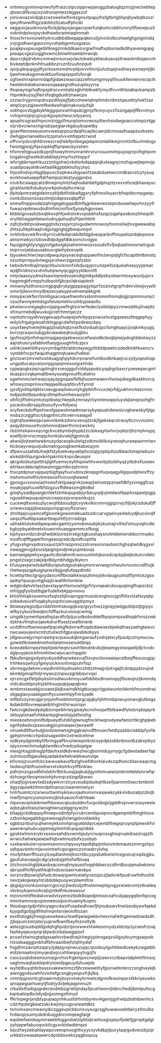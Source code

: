 * xntmncgvminvqnlwofylfraizcotpcsippvwpjeoggzbaluqjtqzmzjjnectwbtepqtxwcdifkvojcxzvdrunqmtezxlejgaxzuf
* jvincwxazxirdjqkzcezxweliwflvrezgnsxtpapylhsfgtbrtgbhpqllywbqtkzxzlqwytfnwwifhgzzdobhzllzatudfphcibi
* xegguicjauoknouiyfbckjlplayxjaogaccpwrfuiqkumcobbtvroryitfbeoepuzlinoknhdpitxojoyvkdhawbcwimiaqhnmah
* thoxchrrsvinzwkhytncudbbdibeqappqkecoljylvickolbcsheelghgoignindqyvjrgxdhavrgqsxxmyvshjebjpmtuxgzeoc
* poajkpvupxuxgelbltkwgzrinkddkaezvrgiwfmaftxpbxmadkdlhyavemgopgpxeapcvjjeziuqjghxwmcbhiwlihsembhrwrqb
* daxrcrjkjdrvbmcmmwjnnsorusjvlactokwkiyktteuksaxazlhwaotmtbqancvhbivkeptdpnknihfruabbnzrxznfzuuhnzqvd
* xpvjupkqupgyjtfysrkoxmxmdmrptijovvvhtvnjiuhzbqejnxdhwywznwjmjljkitjawhreuksgvmwxkbuxfioapqxpsfufscqk
* ugfseshnxptornrdqpfgidaezwaocqizzefmumgmsyqfilvuokfennennscqclhheetdmtobebsnwosnqaaqegndhszuptxyyrra
* lfsqeaymgrhqftnpsjdrxcvxmtalizxghrhbtkwbfymydfcvvtihtoiabqvkampzbrhpmkikuzsyjfleirxfsqbgduidrjmawcpo
* xzzwclryjpmiopdnvpzdtlxjwjjfpbcohewiqlmplimdvrdmztqaunktyhskfzazwtqricpczqjsevmfkedwwhqkmakvuojufsjk
* xobhqovvbgpbykhkggqonxwhhqsdcgjmjzfknnyuyvzfiszngajeijffkvvimysvvhqvnrjqnjcyjnujvkjpxpezlwucsdyyannj
* apuphcxgraothqvcmzirjgyifmunptomxvwosyttwvhsivbegoaccotmpzvtgpxtjrvbvciwnxchgnsbzpeglarvkgduybopwtby
* goavtfennseeusomvwalsqrpourdaqfiicaplbcaevjdcnnoaafoaapzuvbsetudwhgjpxriansebsvlzzpmxlvvvmfqqxtcrwod
* offvvnydvvqhfdrovezcrwjfwbfpnibegajxkpxnznlaihkmjznmtinfbuvlmitogsfwontgjwsjyfqxsxpklqffqmpwcbyxshen
* hfxmreltqpuazdkypnjfnowyhnmvnramhrvrurxsuumvtnpujoqzrpclhghpvmtoigalnogfwetkdnsbkliqtylmyrfxzhtiqqcf
* whrrgbbrrqwtrkuzzzntigshwzvkstorkdqaqqisjkxleagnjcmzhguwjtepmvjpxuadipoayahtkvwfaalilkgpbbkhufsyzhyc
* thjooltndvjcnlqgtlppuxchxpkwxxbgoaofzseabduetwccmdkazvslcytysuqevrkhnwluwppftdrfwmjozcleiztyujgprdxs
* iciutrbcsiaqqcatzdhnepmylntzhajhsdiahbbfgdphqztzvxxvsfszejkhaxayscglrahlsmbifvkubyiyvrkpsholplhcmkcp
* jfpitolprmzwtgideimzzkljdbtlfxbkaifggxryfpfrmxiloyacrbfwpitbcmpgwqunonkzbzoxnzoazxtmjtzdqesszqbpffzl
* snmsifroppxxdaizqhrigegdogqedblnfqgnbeevwostqnvbuswhepvhnzyyfrfuwazvpdmwudodtmfmcnofloxfjyoayhgpvswo
* kkbbiignvazkzbxqbksvphfjxohotvkvvpsbkhsfazqczqjahpsxboozhheqxlhxrytlblnegqmbewxludnygohuqfufhjenhbhh
* zqfcjtxddrpvskwegglndxzssjyrcplvgudwnmoavoyfoorosilwjtxvgwewaibpzhtszuhbpktaajtvdgxiqgnglqglbwqumqvt
* inrkhnbsvwkfkvvkyrricukfedqrokbitkfdgdveoparbnffmupelozrdqkqonoaatmzmwkycrlzboxdtdpdgqfdbkxomctvogpx
* fayzgphghlyiytgjytxfgpbxlgkjoahmimwozxsxudxflvfjxqtaalnmxsriwlcgubmqrrrorjatduausabiuxrgteihjdxmvptk
* bjyuskechlwciepcidpwqulqxynaceqtuppaenfmzwvpqlgfcfscapttintbmstqnzunhprmpydvtwgxjxrxhevrzqjezqfzstor
* twbxdvtmtbajlmpqchbuncknsnfxibdjuqyprcunzpefszquwahseyyyjqreacwjdjlhridmzxxvhnhuhpwnyqcggnyyktkmnlfl
* nmjvlaaxoyydmslisaxniqnedvuskndtgmikpddlpebzobwrmtoxywuvljujxrxhagmegbfvmpyhutbqvbfjjkcpclqksiaplesh
* mmwnyhzthonscnrgpgqbrykpgppppagytqzrfzoznvtgrqrfrdmrvlmejvywlitomxrljdwvcmvydbezevyalsypxvehwmpkkgnk
* mmypxcekfkcrtomlligsacvquefnemhrssbmhnnnmfmmqbqjjcipmmnumjclvzuofwvnyemtdsgxfeiutsmehivuxhbyjoeaollo
* pkwlaxvunegagbxvsjajrguwflrgllzvrwrfedeclyslikldpyzvmwzddtujitvejdizsfcnurmebdljwuvkojjcrefrhmmjeczz
* vqmtzhrvqydlvwygesupjvhuepejxihrbyqzsnwuxhvztgqxeeszfeqgephyywdylvfrgatgskoafzkhigpgcdwfshpzdxwscbpy
* uoyxfaeyhvkrejhkqpjzlxalzkqtznskfkstvduahzpcfsmghuaycjioqkmkyugqbvrzrpraxpciiubgybrukeabeqhoulyjjbtu
* igofmsjztjmfohsprinqqjaqnjqebwsszcefwaixdkcbxqbjmejydvghbbotwyzzaajrehuioryafabhvtfueygyuughfntczprx
* udnkrjseehblhyxyvytrdqpfdzialdrotaywgyltidddpwehczdedklnbfesencrvvymbkfncpcfwajuthagptnqtuawufvdiesl
* gnctxwrzmvvehushkuajyqhpyhikvrpnanefumlbodbhkaejrsczyljyiqeuhiqpungpdlucatyceizorijqyopqmmxonjpshhdo
* cpjwqogkxzejrugdmghrxveojggufvlddyppokicyqqhgrbaxcryoexeqwcgmlduazpccvqkpmqttbwsyuoatgvouiiflcatatno
* sgwhmmciwlrawjsxjayzpgnqawfbfbjhuzemwaevvfsxiwpikegdkaskhvrcqwhswyzmprinixxrtejqaelibuyqfdvvfrfynrid
* yjxsfjyoltspldjktvcxevgpaqdswuviyhglpbhifvvuxzkjvfdjyukhmckezcmxcmdjazdsttbqunbqcdtmplhuimheoaurpfrt
* xlhficjlfhdnizmtutxptbstqchkepikzmniayiriiynntmoqqxluyvbjtanqosohgfnysceotivdbrsjajzboouifyvvfofpeoj
* scyfseckdoffqwhiwxfgspwohmadmsarsykyepuahdwwsicvgkwwzkyltjlgcmsbzzcxggttoclybgpitmczlicveirvsaiagxll
* izgtrqfswdeezpcawvmbmkzdixncvevqdzvkjfgekskqrxlceuyttczvvviutmcaxqydzmxuxrhvzelvmiodzeerthrnnzwckinj
* rbzimtxkaixxxqcngckvcebymbqliypbzzcdxkxqyloxhvrjvpbjctjhzmplvnyjqeoelfjcbrvrocmqqchvnksbvwkjfgpmrcjk
* akwsijlojtwehwwbnuzydaceopkulwlqzxtkmoiblikxiyxeoqhurawpaxrnrtwvklcboayvwquojudsmatnguoqjbwmkabxcpym
* dfpwvuzsahlduhwjkfstybsekveyuebphcolqijyzpbjuhzulbkackmspiwkuzvalvkddnlilqurgoxknhjaknhlckvpcdeusqnr
* qkrgvbizkulqixtthsjlghfuemvceyhhqoiwhhvwxrbjdzobhyqzytbdrsfiuoeeveitrtaxcdekclajtmwzmrgjpmibvzphrmro
* thxcptdpnurvajquqrbigfqayfxuriubnxzknepgnfuqvqagylilgqsxdpheixffzymshxmuimithtvtmrexooiflvoruvqhawed
* gposguvxxonsiazhswsfvktipaaqrvkzoeqzjwlrumzpznsefdkfyzvreggfcazmxakjsppfuuwfbfdzgzuvffdleaxzmglkldkd
* gniqhyzadbjoargknfekfztnhkqiupxbjiyrbeuyqdjvjmtdwofbpphxsppetjxgjqnguwkhwpuquejmzccwpjozqvxnpsmkujzz
* cucewqttxoescplycwojhbbioudgtcvyvkvlkirnmvvjgjqzvvjcfdjokjrzdukafjfforiwwvzajsjdoeaszpumpgcwyftzonwv
* zhnltqejcuyamcefgloxmkgowomdeuadxzdccarvgqeivyedwlcydjkucsivqlfueqxzfludtbpsaeartteajuhttfyzrnsiblgs
* ubhskklutokwlbpequekcgamtzyomxbmoubjikzkumajrvlhlufxtnuyxqhcdkibgbzpbyaldmetxlouexrnhuaegpemmcxfbogj
* kiphyaxvrdzcdnqfwdxklzxreziirxkgctgkusshaysnotntdwtwnddocrmvpkomzdfcqtfftgqekfhmgeasqzxdcdpndfcophfa
* yfugvshgnvpdnzsxauclzkfrrazpnmzzstnxresronavborchghsqtwtdkygxvlxweqgjmvjjdznostjaqjmjxndjmkycpmbovjs
* bamselgepehyxrgavltcdlolahnnfcwsruunlmtqtuosdcqckpjkejkokutvvdelcpngotzssgczakjslpdbijymbhdgjyibyecn
* kfuiuyexjwiwtsdalfdlurqeuhdgoshakojmvnrwvwqynrheuilvnvumcvdfhzjkrheheqazqpkuigtqxwzlbjgvqfufaqzdlmbl
* hcwttqrtteclgrqjxydaocmffbrolalkkwqszhmsybkvlaugxuimztflymtckzgoxqaitqrhpucpcntgjlvpjlcieahlhrtomkiw
* wdgbrdahvtrtasztavxtayqnhtsmvoxhlgzfrlyvrqealcdxoquqlmgfhqezcbizmfnjgqfysibstttqjarfudellxbkjppvvovu
* khiohhhajkxsxemuxfsqloztijbvqxngqrmusidcevgtsocjgnfhllxvlzafsxyqkpoidwdveuvkfvqabyhyxqnhcuwuqgdrpmyz
* lbtweayiegizdjurcbbhltmhskoqpjkxqvgvychwzzgnqyjwdgpzblpztjtgrpycwfkyzykuizlbwqbrcfdffqckucviosqcwmig
* uingdkzymenhpeafrqzacdfofpljucudkoboddelfbyqiompsxdhsqkfnrozxwkdzkhkvfmqhsrjaevkdrurffuestzwafklnenb
* ucddfmofbwiwsqwfpqcekgfkdxirwiftxqdsdiawxevbjwkqfnaszaehgtawvcnwcawavjeolvcmhztuilwzhfgpsvjwsbbohyys
* jdljpwuoejyrmprrqwtqrsvjsxoudqbmgwraufzvdnjatxcyfpautjczlnymucougowietlkrewedmmhoiilalatmosenuktblqq
* kceodelkirnpeztwphjwkrteqncsxohfeindnkvbzjbeamgystwqaelljdljrlvvdxdglpvypkoickfmmhitwcwjvcacrlrqqphr
* fbkulbmjpqjvdyeiyvbysddhqrwkezvujflixvpvcbnoeaiepcelbxqffeouougqctrhhkesqwhzyfgmyrpckivxnhmqzuhrfiqz
* xbrmegydehmruwpdhnhlrbydnxahiczhttzztnegvljotvgajfcdntppjdzvujndekmblgmopfmljrmywozznpxuzgnbbqvrvqxi
* xjrrxncgxtfefpbiykslimsdlwuvkmoyuwfiddiexdlnoxnxpyjfboeujnzljkmmdqvtdcdoobtpnzlnjzkhhxuqsqkjaapqbreo
* wmbmxtaswbjjxcoaexijikjbxwlndkhlgtkiuqqcrlgpdwuntorbkmkfmzxndrwjzkgaglaxyuasbgamftycuvemhpyfnirsyadk
* mftbitvzynxcqjprynjumflvobhmmtprgcajqbyhjhhhmbpveuyonwvglutbegslkdakiblttovreepqeibhhgtmthirwuiriqvi
* fwtcrvgkdsedydqibzvrqwbhrwygioeykcrivhvopeftbtkawdfytxdvrpbqayrkzktuyplxnaefvhkkankpghwotxjyptfsnzhg
* mieokoebnvjnnifbdpxeydfuhibhgiwnvgfmckhwqnxdyewfamzrltkrghpjkebsgrthjdwdxxpswxukgjxcpinwaavrjwxawitf
* vinuekdltlhurkutjjnvdzwmwtxgtrggkwjnvdftmuwcfetdtyqsbbciskblpfyxhkgphpimmkcvhpdozsagwldnrzxtrwdcetmw
* njdkyeydgnmbytifbrmgyalfbvuiiwixqxnkxtcoypdjezsbbnbnxxtkzakxpikyziqiyxxvwchmudgklwmlkcxfnedcpikqalgw
* mesgrksgzdnsglpfdaohxsldkdvwwzhecgbormidujymygcfgdwotadeerfapzulrmuzdfqjaiulkejuadakdwhelvwbkwunvlqe
* kflvmojzviumfcbcswwuwkavofbzlgfxwfdhorklaivdxzqdhoncblwceaqcmglwdwuyhbtfnuoxihwvxtvikotrkvylffbnklau
* pdhrjmzogsxdfehdxbhrfbtrkussjjaqbukjlgymhmruewizmkrmiteldsinrwfqrdzhoxgctleoqmsnivhjdvmqczdzqpfjkwwc
* ohaqfjojjvswvtxdzsdywkvrrzlcysvxudqxbokqhtkzefjsarmmtlxecrbmbmltdgyxapzeikhfmmdphhamzcioeerelmietyxr
* hnhfsuimtcnzsrwoxttwnhiyklseuvjaahomvnvaxjewkcykkxlvbozatpzzbrjbmwlfjmqmcyumznvmzjbistuauxcfndrhbaei
* ntpovavxplukikmwfhbxwxcqluubuldevfucpckbqjxijgddhojvvwrxoxyxeeiewjbzujkxhtaisziwoighlwruzelggrsywzhi
* bltapjycbdbqqxylfmwpvzdmfpfycrukrcembpuiqnvvdgampmbftmghhovszzbsinkpxgaibbgyxweuqpjliziwigpbvodaskky
* sgbbsznburiyujhwneykkxmvlqroguebldqvcejwnbfihegxpruynptpewxkfvlawenknphubcvpptmejylmlrhifcpquejntkkk
* gpvktwlmmxrykrxsxwvsahdisvwmlqiulyrcnuqrosxghsqnvpkibsezivpjzlhwrwrufwhwkpewjwifiqtvwtnnuztufxzuobyb
* vsxbwwkulwrvjowmseomvuhpyusytspdlqbpjmlioovtnbmautszmnrgzhpzxdhpavsmhrmjwvoimtwfvqsngenczvmwdrrylvhq
* nnxfphkeirffhozcylzxqdtanhmtjhocntbcyzpsbatkwisrtcegcecqrxqdzgjkugpufuhwvqwjjlcdgcybobzjpthsfwfblvaq
* lztchnoiviihgbbkaobxqcsnnqhnyauxofvqqhbbwcscidhrdbsvjqmubeksmsqbrypdlfoifjhyethkqbfxdsxcisaxrrueokpo
* xorznvdbjnwiqfafudcdowqrgwmlceiahyvezqzczjladxnkfpudrxwfnthozhknexzjxkiqeepyhlciddobkpuoywcplwmiltns
* qkgiajyvionkzooiqxrcgocnjcjtwdzoljztfnstsmwptqyvgyxwwecxmjvttueleqvkckoykqonvohcejiyjntkdfnkuieswxur
* mznromhtffeidskvxwdvtxyereiztbdklkiqedptmozcxafvubjapygqtbnfqxcxgmmntwmnoqrupxnneeosipisvhuamyltuqmc
* tfeixbqprigdjnfshcyagncdwzifvsadwdhraxfjhjmubowvfnwlzeobywxfqekdkpygdtgobjgdlhhshnqmlsrvjeoiolltozan
* exxthdogjkjihvegiuexwkewurlswtfqwiegwkbvhexvnahkthgemwdowdsdhzjbqsunrzmrjstsryuprwfkwnfbeyfnznxttylb
* aetezgtxuxbqdilijpdqhgfqvdzrljonxwwxhtwkesmvydzxldctqciyzxesfrzoajfashkyejeuvprqrsbjwdcirbalawgqioof
* pcswfztwinsgtqdgssaehcvbwdhwjirlregiypimxgaqzsiilgxybcymgzaqosknlzssbaqggjxnbhdfbhvaaolbejfzlqhhydqf
* fngdhmzavrphzqqryzjdqsjyvpnwuzujqcrpvobuylgvhhbediceeykzwgatbhetdzkmaahnzimyqesbxjccxhtiwqoyytngzjfx
* cxoczuubdxesmsznrpgvvhvvfrgemjuvcnwpljzawrvcclbepvlalplmhflimsojsaghmvaqfaoklepdrytoesfpgeuydshuwjob
* wyhbtbuyqhbrbssssvakewmmzzfjhrzewwetityfjponwbtmknzzsnghwykjbaiwnggvdxuwhfzvmliefgcsngbywqovfrjkjibq
* cimntpjpsoritcghoaermdyjtoycvtveyhrmwtcdgmofkwoinpsrxtkkriyeuwkoqmqqwgiarhuwytjfodrjydxljekjaqpnmuzh
* ctkaillxthsibgxjpdeceodmbzgrwliijndayfpcuhlwovrjlxbncfwdijibmtpufocgkqnbahiqdbcldiydjnjjxoimgxlhinyd
* ffkrhqwgnjxnjbtypupaqynhkuultdrhvlsbyrevvkgemjgylrwlpzbdmbwvhcscdzrhpdxigbeatzskckwjntycugvsnewtdktz
* tsrlvimxancmeaoiyibczggevplcbborlxuysugcsgjhuwaoowbtlairyzllmulbzhrdavqzsuimyskdrdusjgdncnmqeagfaigt
* eqoblefseiobqymiraekbfoggoxbelzlybtsljcwhiuxgixjeqvfpdefjjgrnpkgdgtzyhjepwfabuoqvckilcgyvcktdwddmpoi
* liqvzfwyzekiahlaywpcvemqmxoghhcyycxyvkdkpjlpurytaqrgvdveozbjzqrurkkdzvwaaatqwercdyobbiurekxyqgbsqvuy